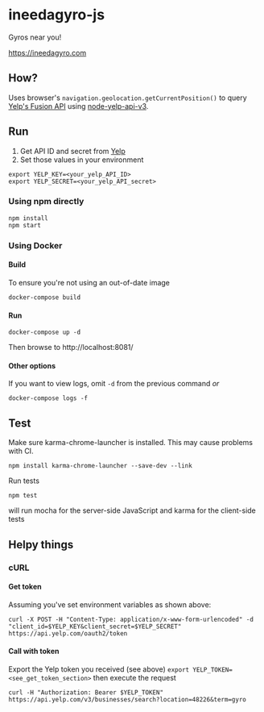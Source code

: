# ineedagyro-js
Gyros near you!

https://ineedagyro.com

## How?
Uses browser's `navigation.geolocation.getCurrentPosition()` to query [Yelp's Fusion API](https://www.yelp.com/developers/documentation/v3/business_search) using [node-yelp-api-v3](https://github.com/joshuaslate/node-yelp-api).

## Run
1. Get API ID and secret from [Yelp](https://www.yelp.com/developers/v3/manage_app)
1. Set those values in your environment
```
export YELP_KEY=<your_yelp_API_ID>
export YELP_SECRET=<your_yelp_API_secret>
```

### Using npm directly
```
npm install
npm start
```

### Using Docker
#### Build
To ensure you're not using an out-of-date image
```
docker-compose build
```

#### Run
```
docker-compose up -d
```
Then browse to http://localhost:8081/

#### Other options
If you want to view logs, omit `-d` from the previous command _or_
```
docker-compose logs -f
```

## Test
Make sure karma-chrome-launcher is installed. This may cause problems with CI.
```
npm install karma-chrome-launcher --save-dev --link
```
Run tests
```
npm test
```
will run mocha for the server-side JavaScript and karma for the client-side tests

## Helpy things
### cURL
#### Get token
Assuming you've set environment variables as shown above:
```
curl -X POST -H "Content-Type: application/x-www-form-urlencoded" -d "client_id=$YELP_KEY&client_secret=$YELP_SECRET" https://api.yelp.com/oauth2/token
```

#### Call with token
Export the Yelp token you received (see above)
`export YELP_TOKEN=<see_get_token_section>`
then execute the request
```
curl -H "Authorization: Bearer $YELP_TOKEN" https://api.yelp.com/v3/businesses/search?location=48226&term=gyro
```

